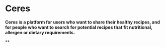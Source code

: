 # Ceres

**Ceres is a platform for users who want to share their healthy recipes, and for people who want to search for potential recipes that fit nutritional, allergen or dietary requirements.**

**
